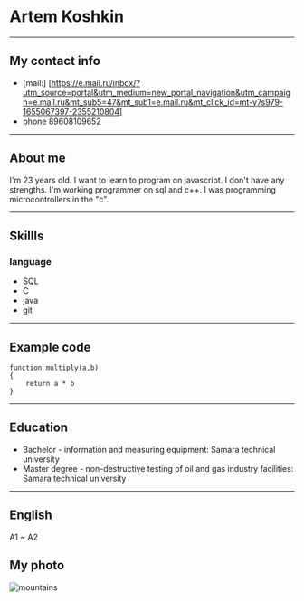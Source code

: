 # **Artem Koshkin**
***
## **My contact info**
* [mail:] [https://e.mail.ru/inbox/?utm_source=portal&utm_medium=new_portal_navigation&utm_campaign=e.mail.ru&mt_sub5=47&mt_sub1=e.mail.ru&mt_click_id=mt-y7s979-1655067397-2355210804]
* phone 89608109652
***
## About me
I'm 23 years old. I want to learn to program on javascript. I don't have any strengths. I'm working programmer on sql and c++.
I was programming microcontrollers in the "c".
***
## Skillls
### language
* SQL
* C
* java
* git
***
## Example code
```
function multiply(a,b)
{
    return a * b
}
```
***
## Education
* Bachelor - information and measuring equipment: Samara technical university
* Master degree - non-destructive testing of oil and gas industry facilities: Samara technical university
***
## English 
 A1 ~ A2

## My photo
![mountains](/img/moun.jpg "mountine")  